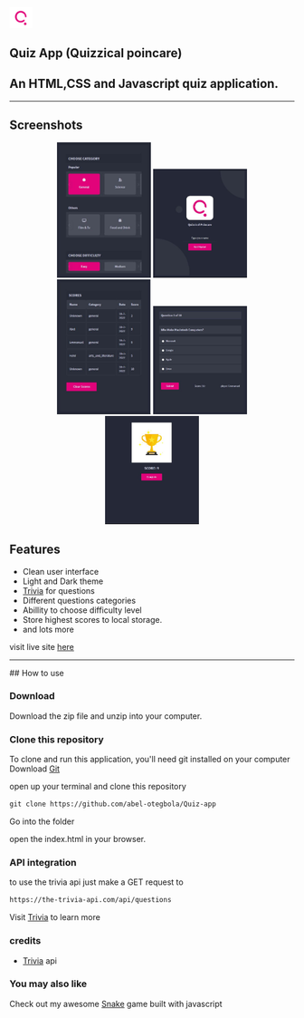 
<img src="https://github.com/abel-otegbola/Quiz-app/blob/master/assets/imgs/logo.svg?raw=true" width="40px" />

## Quiz App (Quizzical poincare)


## An HTML,CSS and Javascript quiz application.
<hr>

## Screenshots
<p align="center">
    <img src="https://github.com/abel-otegbola/Quiz-app/blob/master/assets/imgs/screenshots/quiz1.JPG?raw=true" width="33%" />
    <img src="https://github.com/abel-otegbola/Quiz-app/blob/master/assets/imgs/screenshots/quiz2.JPG?raw=true" width="33%" />
    <img src="https://github.com/abel-otegbola/Quiz-app/blob/master/assets/imgs/screenshots/quiz3.JPG?raw=true" width="33%" />
    <img src="https://github.com/abel-otegbola/Quiz-app/blob/master/assets/imgs/screenshots/quiz4.JPG?raw=true" width="33%" />
    <img src="https://github.com/abel-otegbola/Quiz-app/blob/master/assets/imgs/screenshots/quiz5.JPG?raw=true" width="33%" />
</p>

## Features
- Clean user interface<br>
- Light and Dark theme<br>
- [Trivia](https://the-trivia-api.com) for questions
- Different questions categories<br>
- Abillity to choose difficulty level<br>
- Store highest scores to local storage.<br>
- and lots more

visit live site [here](https://quizzical-poincare-0ae9a0.netlify.app)

<hr>
## How to use

### Download
Download the zip file and unzip into your computer.

### Clone this repository
To clone and run this application, you'll need git installed on your computer
Download [Git](https://git-scm.com)

open up your terminal and clone this repository
```md
git clone https://github.com/abel-otegbola/Quiz-app
```
Go into the folder

open the index.html in your browser.

### API integration
to use the trivia api just make a GET request to 
```md
https://the-trivia-api.com/api/questions
```
Visit [Trivia](https://thr-trivia-api.com) to learn more

### credits
- [Trivia](https://the-trivia-api.com) api

### You may also like
Check out my awesome [Snake](https://github.com/abel-otegbola/Snake-game) game built with javascript